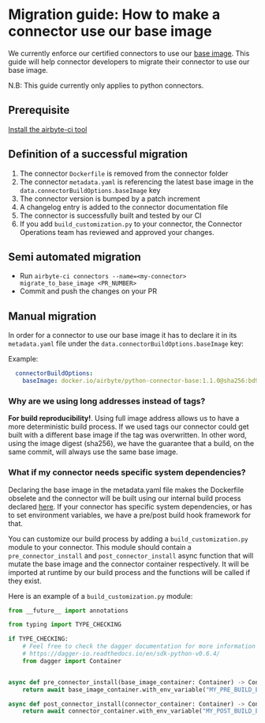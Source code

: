 # Migration guide: How to make a connector use our base image

We currently enforce our certified connectors to use our [base image](https://hub.docker.com/r/airbyte/python-connector-base).
This guide will help connector developers to migrate their connector to use our base image.

N.B: This guide currently only applies to python connectors.

## Prerequisite
[Install the airbyte-ci tool](https://github.com/airbytehq/airbyte/blob/master/airbyte-ci/connectors/pipelines/README.md#L1)


## Definition of a successful migration
1. The connector `Dockerfile` is removed from the connector folder
2. The connector `metadata.yaml` is referencing the latest base image in the `data.connectorBuildOptions.baseImage` key
3. The connector version is bumped by a patch increment
4. A changelog entry is added to the connector documentation file 
5. The connector is successfully built and tested by our CI
6. If you add `build_customization.py` to your connector, the Connector Operations team has reviewed and approved your changes.

## Semi automated migration
- Run `airbyte-ci connectors --name=<my-connector> migrate_to_base_image <PR_NUMBER>` 
- Commit and push the changes on your PR

## Manual migration

In order for a connector to use our base image it has to declare it in its `metadata.yaml` file under the `data.connectorBuildOptions.baseImage` key:

Example:

```yaml
  connectorBuildOptions:
    baseImage: docker.io/airbyte/python-connector-base:1.1.0@sha256:bd98f6505c6764b1b5f99d3aedc23dfc9e9af631a62533f60eb32b1d3dbab20c
```

### Why are we using long addresses instead of tags?
**For build reproducibility!**.
Using full image address allows us to have a more deterministic build process. 
If we used tags our connector could get built with a different base image if the tag was overwritten.
In other word, using the image digest (sha256), we have the guarantee that a build, on the same commit, will always use the same base image.

### What if my connector needs specific system dependencies?
Declaring the base image in the metadata.yaml file makes the Dockerfile obselete and the connector will be built using our internal build process declared [here](https://github.com/airbytehq/airbyte/blob/master/airbyte-ci/connectors/pipelines/pipelines/airbyte_ci/connectors/build_image/steps/python_connectors.py#L55).
If your connector has specific system dependencies, or has to set environment variables, we have a pre/post build hook framework for that.

You can customize our build process by adding a `build_customization.py` module to your connector.
This module should contain a `pre_connector_install` and `post_connector_install` async function that will mutate the base image and the connector container respectively.
It will be imported at runtime by our build process and the functions will be called if they exist.

Here is an example of a `build_customization.py` module:
```python
from __future__ import annotations

from typing import TYPE_CHECKING

if TYPE_CHECKING:
    # Feel free to check the dagger documentation for more information on the Container object and its methods.
    # https://dagger-io.readthedocs.io/en/sdk-python-v0.6.4/
    from dagger import Container


async def pre_connector_install(base_image_container: Container) -> Container:
    return await base_image_container.with_env_variable("MY_PRE_BUILD_ENV_VAR", "my_pre_build_env_var_value")

async def post_connector_install(connector_container: Container) -> Container:
    return await connector_container.with_env_variable("MY_POST_BUILD_ENV_VAR", "my_post_build_env_var_value")
```

